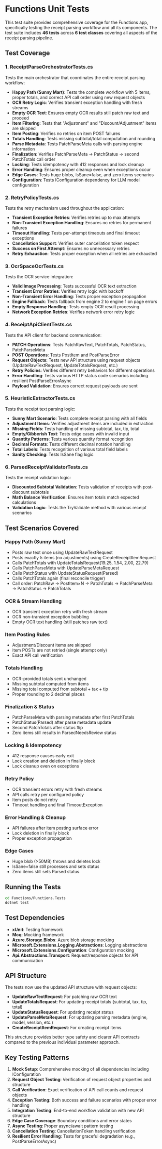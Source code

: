 # Functions Unit Tests

This test suite provides comprehensive coverage for the Functions app, specifically testing the receipt parsing workflow and all its components. The test suite includes **46 tests** across **6 test classes** covering all aspects of the receipt parsing pipeline.

## Test Coverage

### 1. ReceiptParseOrchestratorTests.cs

Tests the main orchestrator that coordinates the entire receipt parsing workflow:

- **Happy Path (Sunny Mart)**: Tests the complete workflow with 5 items, proper totals, and correct API call order using new request objects
- **OCR Retry Logic**: Verifies transient exception handling with fresh streams
- **Empty OCR Text**: Ensures empty OCR results still patch raw text and proceed
- **Item Filtering**: Tests that "Adjustment" and "Discount/Adjustment" items are skipped
- **Item Posting**: Verifies no retries on item POST failures
- **Totals Handling**: Tests missing subtotal/total computation and rounding
- **Parse Metadata**: Tests PatchParseMeta calls with parsing engine information
- **Finalization**: Verifies PatchParseMeta → PatchStatus → second PatchTotals call order
- **Locking**: Tests idempotency with 412 responses and lock cleanup
- **Error Handling**: Ensures proper cleanup even when exceptions occur
- **Edge Cases**: Tests huge blobs, IsSane=false, and zero items scenarios
- **Configuration**: Tests IConfiguration dependency for LLM model configuration

### 2. RetryPolicyTests.cs

Tests the retry mechanism used throughout the application:

- **Transient Exception Retries**: Verifies retries up to max attempts
- **Non-Transient Exception Handling**: Ensures no retries for permanent failures
- **Timeout Handling**: Tests per-attempt timeouts and final timeout exceptions
- **Cancellation Support**: Verifies outer cancellation token respect
- **Success on First Attempt**: Ensures no unnecessary retries
- **Retry Exhaustion**: Tests proper exception when all retries are exhausted

### 3. OcrSpaceOcrTests.cs

Tests the OCR service integration:

- **Valid Image Processing**: Tests successful OCR text extraction
- **Transient Error Retries**: Verifies retry logic with backoff
- **Non-Transient Error Handling**: Tests proper exception propagation
- **Engine Fallback**: Tests fallback from engine 2 to engine 1 on page errors
- **Empty Response Handling**: Tests empty OCR result processing
- **Network Exception Retries**: Verifies network error retry logic

### 4. ReceiptApiClientTests.cs

Tests the API client for backend communication:

- **PATCH Operations**: Tests PatchRawText, PatchTotals, PatchStatus, PatchParseMeta
- **POST Operations**: Tests PostItem and PostParseError
- **Request Objects**: Tests new API structure using request objects (UpdateRawTextRequest, UpdateTotalsRequest, etc.)
- **Retry Policies**: Verifies different retry behaviors for different operations
- **Error Handling**: Tests various HTTP status code scenarios including resilient PostParseErrorAsync
- **Payload Validation**: Ensures correct request payloads are sent

### 5. HeuristicExtractorTests.cs

Tests the receipt text parsing logic:

- **Sunny Mart Scenario**: Tests complete receipt parsing with all fields
- **Adjustment Items**: Verifies adjustment items are included in extraction
- **Missing Fields**: Tests handling of missing subtotal, tax, tip, total
- **Empty/Gibberish Text**: Tests edge cases with invalid input
- **Quantity Patterns**: Tests various quantity format recognition
- **Decimal Formats**: Tests different decimal notation handling
- **Total Labels**: Tests recognition of various total field labels
- **Sanity Checking**: Tests IsSane flag logic

### 6. ParsedReceiptValidatorTests.cs

Tests the receipt validation logic:

- **Discounted Subtotal Validation**: Tests validation of receipts with post-discount subtotals
- **Math Balance Verification**: Ensures item totals match expected calculations
- **Validation Logic**: Tests the TryValidate method with various receipt scenarios

## Test Scenarios Covered

### Happy Path (Sunny Mart)

- Posts raw text once using UpdateRawTextRequest
- Posts exactly 5 items (no adjustments) using CreateReceiptItemRequest
- Calls PatchTotals with UpdateTotalsRequest(19.25, 1.54, 2.00, 22.79)
- Calls PatchParseMeta with UpdateParseMetaRequest
- Calls PatchStatus with UpdateStatusRequest(Parsed)
- Calls PatchTotals again (final reconcile trigger)
- Call order: PatchRaw → PostItem×N → PatchTotals → PatchParseMeta → PatchStatus → PatchTotals

### OCR & Stream Handling

- OCR transient exception retry with fresh stream
- OCR non-transient exception bubbling
- Empty OCR text handling (still patches raw text)

### Item Posting Rules

- Adjustment/Discount items are skipped
- Item POSTs are not retried (single attempt only)
- Exact API call verification

### Totals Handling

- OCR-provided totals sent unchanged
- Missing subtotal computed from items
- Missing total computed from subtotal + tax + tip
- Proper rounding to 2 decimal places

### Finalization & Status

- PatchParseMeta with parsing metadata after first PatchTotals
- PatchStatus(Parsed) after parse metadata update
- Second PatchTotals after status flip
- Zero items still results in ParsedNeedsReview status

### Locking & Idempotency

- 412 response causes early exit
- Lock creation and deletion in finally block
- Lock cleanup even on exceptions

### Retry Policy

- OCR transient errors retry with fresh streams
- API calls retry per configured policy
- Item posts do not retry
- Timeout handling and final TimeoutException

### Error Handling & Cleanup

- API failures after item posting surface error
- Lock deletion in finally block
- Proper exception propagation

### Edge Cases

- Huge blob (>50MB) throws and deletes lock
- IsSane=false still processes and sets status
- Zero items still sets Parsed status

## Running the Tests

```bash
cd Functions/Functions.Tests
dotnet test
```

## Test Dependencies

- **xUnit**: Testing framework
- **Moq**: Mocking framework
- **Azure.Storage.Blobs**: Azure blob storage mocking
- **Microsoft.Extensions.Logging.Abstractions**: Logging abstractions
- **Microsoft.Extensions.Configuration**: Configuration mocking
- **Api.Abstractions.Transport**: Request/response objects for API communication

## API Structure

The tests now use the updated API structure with request objects:

- **UpdateRawTextRequest**: For patching raw OCR text
- **UpdateTotalsRequest**: For updating receipt totals (subtotal, tax, tip, total)
- **UpdateStatusRequest**: For updating receipt status
- **UpdateParseMetaRequest**: For updating parsing metadata (engine, model, version, etc.)
- **CreateReceiptItemRequest**: For creating receipt items

This structure provides better type safety and clearer API contracts compared to the previous individual parameter approach.

## Key Testing Patterns

1. **Mock Setup**: Comprehensive mocking of all dependencies including IConfiguration
2. **Request Object Testing**: Verification of request object properties and structure
3. **Call Verification**: Exact verification of API call counts and request objects
4. **Exception Testing**: Both success and failure scenarios with proper error handling
5. **Integration Testing**: End-to-end workflow validation with new API structure
6. **Edge Case Coverage**: Boundary conditions and error states
7. **Async Testing**: Proper async/await pattern testing
8. **Cancellation Testing**: CancellationToken handling verification
9. **Resilient Error Handling**: Tests for graceful degradation (e.g., PostParseErrorAsync)
